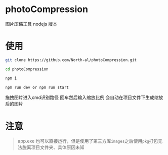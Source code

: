 # photoCompression
图片压缩工具 nodejs 版本

# 使用

```bash
git clone https://github.com/North-al/photoCompression.git
```

```bash
cd photoCompression

npm i

npm run dev or npm run start
```

拖拽图片进入cmd识别路径
回车然后输入缩放比例
会自动在项目文件下生成缩放后的图片

# 注意
> app.exe 也可以直接运行，但是使用了第三方库`images`之后使用`pkg`打包无法脱离项目文件夹、具体原因未知
